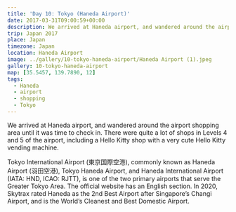 ```yaml
---
title: 'Day 10: Tokyo (Haneda Airport)'
date: 2017-03-31T09:00:59+00:00
description: We arrived at Haneda airport, and wandered around the airport shopping area. There were lots of fake cherry blossom trees.
trip: Japan 2017
place: Japan
timezone: Japan
location: Haneda Airport
image: ../gallery/10-tokyo-haneda-airport/Haneda Airport (1).jpeg
gallery: 10-tokyo-haneda-airport
map: [35.5457, 139.7890, 12]
tags:
  - Haneda
  - airport
  - shopping
  - Tokyo
---
```


We arrived at Haneda airport, and wandered around the airport shopping area until it was time to check in. There were quite a lot of shops in Levels 4 and 5 of the airport, including a Hello Kitty shop with a very cute Hello Kitty vending machine.

Tokyo International Airport (東京国際空港), commonly known as Haneda Airport (羽田空港), Tokyo Haneda Airport, and Haneda International Airport (IATA: HND, ICAO: RJTT), is one of the two primary airports that serve the Greater Tokyo Area. The official website has an English section. In 2020, Skytrax rated Haneda as the 2nd Best Airport after Singapore’s Changi Airport, and is the World’s Cleanest and Best Domestic Airport.
